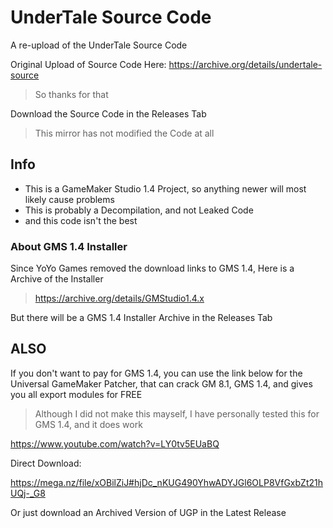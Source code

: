 # UnderTale Source Code
A re-upload of the UnderTale Source Code

Original Upload of Source Code Here: https://archive.org/details/undertale-source
> So thanks for that

Download the Source Code in the Releases Tab
> This mirror has not modified the Code at all

## Info
- This is a GameMaker Studio 1.4 Project, so anything newer will most likely cause problems
- This is probably a Decompilation, and not Leaked Code
- and this code isn't the best

### About GMS 1.4 Installer
Since YoYo Games removed the download links to GMS 1.4, Here is a Archive of the Installer

> https://archive.org/details/GMStudio1.4.x

But there will be a GMS 1.4 Installer Archive in the Releases Tab

## ALSO
If you don't want to pay for GMS 1.4, you can use the link below for the Universal GameMaker Patcher, that can crack GM 8.1, GMS 1.4, and gives you all export modules for FREE
> Although I did not make this mayself, I have personally tested this for GMS 1.4, and it does work

https://www.youtube.com/watch?v=LY0tv5EUaBQ

Direct Download:

https://mega.nz/file/xOBilZiJ#hjDc_nKUG490YhwADYJGl6OLP8VfGxbZt21hUQj-_G8

Or just download an Archived Version of UGP in the Latest Release
